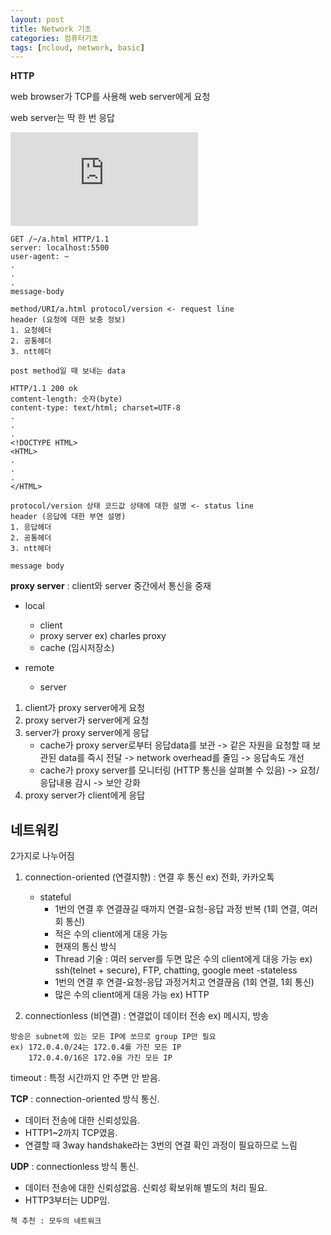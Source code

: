 ```yaml
---
layout: post
title: Network 기초
categories: 컴퓨터기초
tags: [ncloud, network, basic]
---
```


**HTTP**

web browser가 TCP를 사용해 web server에게 요청

web server는 딱 한 번 응답

![Request과정](https://www.w3.org/Protocols/rfc2616/rfc2616-sec5.html#sec5)

```web browser
GET /~/a.html HTTP/1.1
server: localhost:5500
user-agent: ~
.
.
.
message-body
```

```web browser
method/URI/a.html protocol/version <- request line
header (요청에 대한 보충 정보)
1. 요청헤더
2. 공통헤더
3. ntt헤더

post method일 때 보내는 data
```

```web server
HTTP/1.1 200 ok
comtent-length: 숫자(byte)
content-type: text/html; charset=UTF-8
.
.
.
<!DOCTYPE HTML>
<HTML>
.
.
.
</HTML>
```

```web server
protocol/version 상태 코드값 상태에 대한 설명 <- status line
header (응답에 대한 부연 설명)
1. 응답헤더
2. 공통헤더
3. ntt헤더

message body
```

**proxy server**
: client와 server 중간에서 통신을 중재

- local
    - client
    - proxy server
        ex) charles proxy
    - cache (임시저장소)

- remote
    - server

1. client가 proxy server에게 요청
1. proxy server가 server에게 요청
1. server가 proxy server에게 응답
    - cache가 proxy server로부터 응답data를 보관 -> 같은 자원을 요청할 때 보관된 data를 즉시 전달 -> network overhead를 줄임 -> 응답속도 개선
    - cache가 proxy server를 모니터링 (HTTP 통신을 살펴볼 수 있음) -> 요청/응답내용 감시 -> 보안 강화
1. proxy server가 client에게 응답


## 네트워킹
2가지로 나누어짐

1. connection-oriented (연결지향) : 연결 후 통신
ex) 전화, 카카오톡
    - stateful
        - 1번의 연결 후 연결끊길 때까지 연결-요청-응답 과정 반복
        (1회 연결, 여러 회 통신)
        - 적은 수의 client에게 대응 가능
        - 현재의 통신 방식
        - Thread 기술 : 여러 server를 두면 많은 수의 client에게 대응 가능
        ex) ssh(telnet + secure), FTP, chatting, google meet
    -stateless
        - 1번의 연결 후 연결-요청-응답 과정거치고 연결끊음
        (1회 연결, 1회 통신)
        - 많은 수의 client에게 대응 가능
        ex) HTTP


2. connectionless (비연결) : 연결없이 데이터 전송
ex) 메시지, 방송

```
방송은 subnet에 있는 모든 IP에 쏘므로 group IP만 필요
ex) 172.0.4.0/24는 172.0.4를 가진 모든 IP
    172.0.4.0/16은 172.0을 가진 모든 IP
```

timeout : 특정 시간까지 안 주면 안 받음.

**TCP** : connection-oriented 방식 통신. 
- 데이터 전송에 대한 신뢰성있음.
- HTTP1~2까지 TCP였음.
- 연결할 때 3way handshake라는 3번의 연결 확인 과정이 필요하므로 느림

**UDP** : connectionless 방식 통신. 
- 데이터 전송에 대한 신뢰성없음. 신뢰성 확보위해 별도의 처리 필요.
- HTTP3부터는 UDP임.


```
책 추천 : 모두의 네트워크
```



